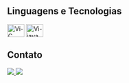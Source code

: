 ## Linguagens e Tecnologias  

<div> 
 <img align="center" alt="Vi-C" height="30" width="40"  src="https://cdn.jsdelivr.net/gh/devicons/devicon@latest/icons/c/c-original.svg" />
 <img align="center" alt="Vi-java" height="30" width="40" src="https://cdn.jsdelivr.net/gh/devicons/devicon@latest/icons/java/java-plain.svg" />       
</div>

## Contato  

<div>
  <a href="mailto:lorenaloureiro39@gmail.com"> 
    <img src="https://img.shields.io/badge/Gmail-D14836?style=for-the-badge&logo=gmail&logoColor=white"/>
  </a>
  <a href="https://www.linkedin.com/in/lorena-teixeira-611a85237/" target="_blank"> 
    <img src="https://img.shields.io/badge/LinkedIn-0077B5?style=for-the-badge&logo=linkedin&logoColor=white"/>  
  </a>
</div>

